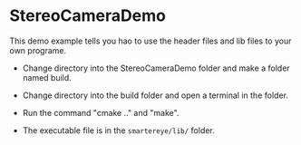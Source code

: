 # StereoCameraDemo

This demo example tells you hao to use the header files and lib files to your own programe.

- Change directory into the StereoCameraDemo folder and make a folder named build.

- Change directory into the build folder and open a terminal in the folder.

- Run the command "cmake .." and "make".

- The executable file is in the `smartereye/lib/` folder.